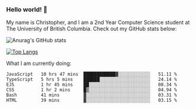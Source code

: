 ### Hello world! 👋
My name is Christopher, and I am a 2nd Year Computer Science student at The University of British Columbia. 
Check out my GitHub stats below: 

![Anurag's GitHub stats](https://github-readme-stats.vercel.app/api?username=chrishadrian&hide=contribs,issues&count_private=true&show_icons=true&theme=tokyonight)

[![Top Langs](https://github-readme-stats.vercel.app/api/top-langs/?username=chrishadrian&layout=compact&theme=tokyonight&langs_count=4)](https://github.com/anuraghazra/github-readme-stats)

What I am currently doing:
<!--START_SECTION:waka-->

```text
JavaScript   10 hrs 47 mins  ████████████▓░░░░░░░░░░░░   51.11 %
TypeScript   5 hrs 5 mins    ██████░░░░░░░░░░░░░░░░░░░   24.14 %
EJS          1 hr 45 mins    ██░░░░░░░░░░░░░░░░░░░░░░░   08.34 %
CSS          1 hr 2 mins     █▒░░░░░░░░░░░░░░░░░░░░░░░   04.94 %
Bash         41 mins         ▓░░░░░░░░░░░░░░░░░░░░░░░░   03.31 %
HTML         39 mins         ▓░░░░░░░░░░░░░░░░░░░░░░░░   03.15 %
```

<!--END_SECTION:waka-->
<!-- [![willianrod's wakatime stats](https://github-readme-stats.vercel.app/api/wakatime?username=chrishadrian)](https://github.com/anuraghazra/github-readme-stats) -->

<!--
- 🔭 I’m currently working on ...
- 🌱 I’m currently learning ...
- 👯 I’m looking to collaborate on ...
- 🤔 I’m looking for help with ...
- 💬 Ask me about ...
- 📫 How to reach me: ...
- 😄 Pronouns: ...
- ⚡ Fun fact: ...
-->
